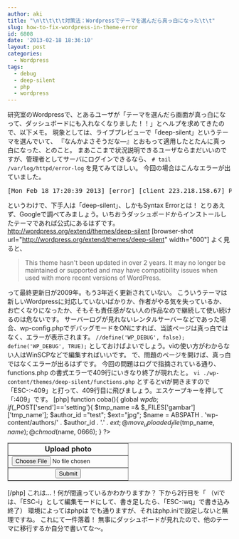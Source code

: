 ```yaml
---
author: aki
title: "\n\t\t\t\t対策法：Wordpressでテーマを選んだら真っ白になった\t\t"
slug: how-to-fix-wordpress-in-theme-error
id: 6808
date: '2013-02-18 18:36:10'
layout: post
categories:
  - Wordpress
tags:
  - debug
  - deep-silent
  - php
  - wordpress
---
```


研究室のWordpressで、とあるユーザが「テーマを選んだら画面が真っ白になって、ダッシュボードにも入れなくなりました！！」とヘルプを求めてきたので、以下メモ。 現象としては、ライブプレビューで「deep-silent」というテーマを選んでいて、 『なんかよさそうだな―』とおもって適用したとたんに真っ白になった、とのこと。 まあここまで状況説明できるユーザならまだいいのですが、管理者としてサーバにログインできるなら、 `# tail /var/log/httpd/error-log` を見てみてほしい。 今回の場合はこんなエラーが出ていました。

<pre>[Mon Feb 18 17:20:39 2013] [error] [client 223.218.158.67] PHP Parse error:  syntax error, unexpected $end in /var/www/wordpress/wp-content/themes/deep-silent/functions.php on line 409</pre>

というわけで、下手人は「deep-silent」、しかもSyntax Errorとは！ とりあえず、Googleで調べてみましょう。いちおうダッシュボードからインストールしたテーマであれば公式にあるはずです。 http://wordpress.org/extend/themes/deep-silent [browser-shot url="http://wordpress.org/extend/themes/deep-silent" width="600"] よく見ると、

> This theme hasn't been updated in over 2 years. It may no longer be maintained or supported and may have compatibility issues when used with more recent versions of WordPress.

って最終更新日が2009年。もう3年近く更新されていない。 こういうテーマは新しいWordpressに対応していないばかりか、作者がやる気を失っているか、お亡くなりになったか、そもそも責任感がない人の作品なので継続して使い続けるのは危ないです。 サーバーログが見れないレンタルサーバーなどであった場合、wp-config.phpでデバッグモードをONにすれば、当該ページは真っ白ではなく、エラーが表示されます。 `//define('WP_DEBUG', false); define('WP_DEBUG', TRUE);` としておけばよいでしょう。viの使い方がわからない人はWinSCPなどで編集すればいいです。 で、問題のページを開けば、真っ白ではなくエラーが出るはずです。 今回の問題はログで指摘されている通り、functions.php の書式エラーで409行にいきなり終了が現れたと。 `vi ./wp-content/themes/deep-silent/functions.php` とするとviが開きますので「ESC-:-409」と打って、409行目に飛びましょう。エスケープキーを押して「:409」です。 [php] function coba(){ global $wpdb; if($_POST['send']=='setting'){ $tmp_name =& $_FILES['gambar']['tmp_name']; $author_id ="test"; $ext="jpg"; $name = ABSPATH . 'wp-content/authors/' . $author_id . '.' . $ext; @move_uploaded_file($tmp_name, $name); @chmod($name, 0666); } ?> <div class="wrap"> <form action="#" method="post" enctype="multipart/form-data"> <input type="hidden" name="send" value="setting"> <table width="80%" border=""> <tr><td align="center" colspan="2"><b>Upload photo</b></td></tr> <tr><td align="center"><input type="file" name="gambar"></td></tr> <tr><td align="center"><input type="submit"></td></tr> </table> </form> </div> <? } ?> [/php] これは…！何が間違っているかわかりますか？ 下から2行目を「 （viでは、「ESC-i」として編集モードにして、書き足したら、「ESC-:wq」で書き込み終了） 環境によってはphpは <?～?> でも通りますが、それはphp.iniで設定しないと無理ですね。 これにて一件落着！ 無事にダッシュボードが見れたので、他のテーマに移行するか自分で書いてな～。